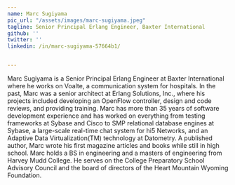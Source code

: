 ```yaml
---
name: Marc Sugiyama
pic_url: "/assets/images/marc-sugiyama.jpeg"
tagline: Senior Principal Erlang Engineer, Baxter International
github: ''
twitter: ''
linkedin: /in/marc-sugiyama-57664b1/


---
```

Marc Sugiyama is a Senior Principal Erlang Engineer at Baxter International where he works on Voalte, a communication system for hospitals. In the past, Marc was a senior architect at Erlang Solutions, Inc., where his projects included developing an OpenFlow controller, design and code reviews, and providing training. Marc has more than 35 years of software development experience and has worked on everything from testing frameworks at Sybase and Cisco to SMP relational database engines at Sybase, a large-scale real-time chat system for hi5 Networks, and an Adaptive Data Virtualization(TM) technology at Datometry. A published author, Marc wrote his first magazine articles and books while still in high school. Marc holds a BS in engineering and a masters of engineering from Harvey Mudd College. He serves on the College Preparatory School Advisory Council and the board of directors of the Heart Mountain Wyoming Foundation.